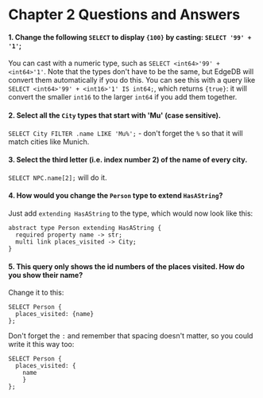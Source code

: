 # Chapter 2 Questions and Answers

#### 1. Change the following `SELECT` to display `{100}` by casting: `SELECT '99' + '1'`;

You can cast with a numeric type, such as `SELECT <int64>'99' + <int64>'1'`. Note that the types don't have to be the same, but EdgeDB will convert them automatically if you do this. You can see this with a query like `SELECT <int64>'99' + <int16>'1' IS int64;`, which returns `{true}`: it will convert the smaller `int16` to the larger `int64` if you add them together.

#### 2. Select all the `City` types that start with 'Mu' (case sensitive).

`SELECT City FILTER .name LIKE 'Mu%';` - don't forget the `%` so that it will match cities like Munich.

#### 3. Select the third letter (i.e. index number 2) of the name of every city.

`SELECT NPC.name[2];` will do it.

#### 4. How would you change the `Person` type to extend `HasAString`?

Just add `extending HasAString` to the type, which would now look like this:

```sdl
abstract type Person extending HasAString {
  required property name -> str;
  multi link places_visited -> City;
}
```

#### 5. This query only shows the id numbers of the places visited. How do you show their name?

Change it to this:

```edgeql
SELECT Person {
  places_visited: {name}
};
```

Don't forget the `:` and remember that spacing doesn't matter, so you could write it this way too:

```edgeql
SELECT Person {
  places_visited: {
    name
    }
};
```
